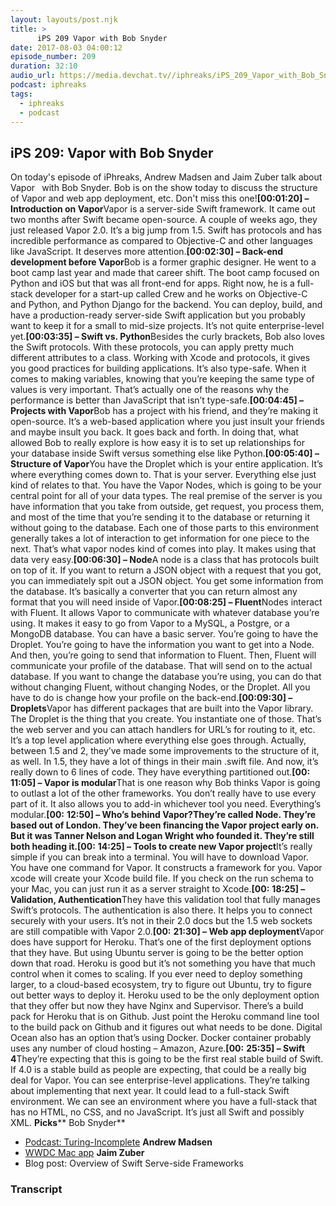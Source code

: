 ```yaml
---
layout: layouts/post.njk
title: >
      iPS 209 Vapor with Bob Snyder
date: 2017-08-03 04:00:12
episode_number: 209
duration: 32:10
audio_url: https://media.devchat.tv//iphreaks/iPS_209_Vapor_with_Bob_Snyder.mp3
podcast: iphreaks
tags: 
  - iphreaks
  - podcast
---
```


## **iPS 209: Vapor with Bob Snyder**
On today's episode of iPhreaks, Andrew Madsen and Jaim Zuber talk about Vapor **&nbsp;** with Bob Snyder. Bob is on the show today to discuss the structure of Vapor and web app deployment, etc. Don't miss this one!**[00:01:20] – Introduction on Vapor**Vapor is a server-side Swift framework. It came out two months after Swift became open-source. A couple of weeks ago, they just released Vapor 2.0. It’s a big jump from 1.5. Swift has protocols and has incredible performance as compared to Objective-C and other languages like JavaScript. It deserves more attention.**[00:02:30] – Back-end development before Vapor**Bob is a former graphic designer. He went to a boot camp last year and made that career shift. The boot camp focused on Python and iOS but that was all front-end for apps. Right now, he is a full-stack developer for a start-up called Crew and he works on Objective-C and Python, and Python Django for the backend. You can deploy, build, and have a production-ready server-side Swift application but you probably want to keep it for a small to mid-size projects. It’s not quite enterprise-level yet.**[00:03:35] – Swift vs. Python**Besides the curly brackets, Bob also loves the Swift protocols. With these protocols, you can apply pretty much different attributes to a class. Working with Xcode and protocols, it gives you good practices for building applications. It’s also type-safe. When it comes to making variables, knowing that you’re keeping the same type of values is very important. That’s actually one of the reasons why the performance is better than JavaScript that isn’t type-safe.**[00:04:45] – Projects with Vapor**Bob has a project with his friend, and they’re making it open-source. It’s a web-based application where you just insult your friends and maybe insult you back. It goes back and forth. In doing that, what allowed Bob to really explore is how easy it is to set up relationships for your database inside Swift versus something else like Python.**[00:05:40] – Structure of Vapor**You have the Droplet which is your entire application. It’s where everything comes down to. That is your server. Everything else just kind of relates to that. You have the Vapor Nodes, which is going to be your central point for all of your data types. The real premise of the server is you have information that you take from outside, get request, you process them, and most of the time that you’re sending it to the database or returning it without going to the database. Each one of those parts to this environment generally takes a lot of interaction to get information for one piece to the next. That’s what vapor nodes kind of comes into play. It makes using that data very easy.**[00:06:30] – Node**A node is a class that has protocols built on top of it. If you want to return a JSON object with a request that you got, you can immediately spit out a JSON object. You get some information from the database. It’s basically a converter that you can return almost any format that you will need inside of Vapor.**[00:08:25] – Fluent**Nodes interact with Fluent. It allows Vapor to communicate with whatever database you’re using. It makes it easy to go from Vapor to a MySQL, a Postgre, or a MongoDB database. You can have a basic server. You’re going to have the Droplet. You’re going to have the information you want to get into a Node. And then, you’re going to send that information to Fluent. Then, Fluent will communicate your profile of the database. That will send on to the actual database. If you want to change the database you’re using, you can do that without changing Fluent, without changing Nodes, or the Droplet. All you have to do is change how your profile on the back-end.**[00:09:30] – Droplets**Vapor has different packages that are built into the Vapor library. The Droplet is the thing that you create. You instantiate one of those. That’s the web server and you can attach handlers for URL’s for routing to it, etc. It’s a top level application where everything else goes through. Actually, between 1.5 and 2, they’ve made some improvements to the structure of it, as well. In 1.5, they have a lot of things in their main .swift file. And now, it’s really down to 6 lines of code. They have everything partitioned out.**[00:** **11:05] – Vapor is modular**That is one reason why Bob thinks Vapor is going to outlast a lot of the other frameworks. You don’t really have to use every part of it. It also allows you to add-in whichever tool you need. Everything’s modular.**[00:** **12:50] – Who’s behind Vapor?**They’re called Node. They’re based out of London. They’ve been financing the Vapor project early on. But it was Tanner Nelson and Logan Wright who founded it. They’re still both heading it.**[00:** **14:25] – Tools to create new Vapor project**It’s really simple if you can break into a terminal. You will have to download Vapor. You have one command for Vapor. It constructs a framework for you. Vapor xcode will create your Xcode build file. If you check on the run schema to your Mac, you can just run it as a server straight to Xcode.**[00:** **18:25] – Validation, Authentication**They have this validation tool that fully manages Swift’s protocols. The authentication is also there. It helps you to connect securely with your users. It’s not in their 2.0 docs but the 1.5 web sockets are still compatible with Vapor 2.0.**[00:** **21:30] – Web app deployment**Vapor does have support for Heroku. That’s one of the first deployment options that they have. But using Ubuntu server is going to be the better option down that road. Heroku is good but it’s not something you have that much control when it comes to scaling. If you ever need to deploy something larger, to a cloud-based ecosystem, try to figure out Ubuntu, try to figure out better ways to deploy it. Heroku used to be the only deployment option that they offer but now they have Nginx and Supervisor. There’s a build pack for Heroku that is on Github. Just point the Heroku command line tool to the build pack on Github and it figures out what needs to be done. Digital Ocean also has an option that’s using Docker. Docker container probably uses any number of cloud hosting – Amazon, Azure.**[00:** **25:35] – Swift 4**They’re expecting that this is going to be the first real stable build of Swift. If 4.0 is a stable build as people are expecting, that could be a really big deal for Vapor. You can see enterprise-level applications. They’re talking about implementing that next year. It could lead to a full-stack Swift environment. We can see an environment where you have a full-stack that has no HTML, no CSS, and no JavaScript. It’s just all Swift and possibly XML. **Picks**** Bob Snyder**
- [Podcast: Turing-Incomplete](http://turing.cool/)
**Andrew Madsen**
- [WWDC Mac app](https://wwdc.io/)
**Jaim Zuber**
- Blog post: Overview of Swift Serve-side Frameworks


### Transcript


